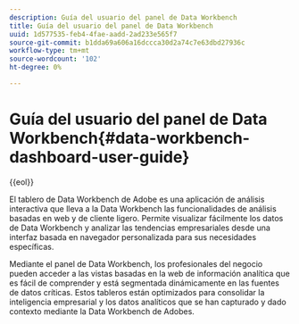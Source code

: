 ```yaml
---
description: Guía del usuario del panel de Data Workbench
title: Guía del usuario del panel de Data Workbench
uuid: 1d577535-feb4-4fae-aadd-2ad233e565f7
source-git-commit: b1dda69a606a16dccca30d2a74c7e63dbd27936c
workflow-type: tm+mt
source-wordcount: '102'
ht-degree: 0%

---
```



# Guía del usuario del panel de Data Workbench{#data-workbench-dashboard-user-guide}

{{eol}}

El tablero de Data Workbench de Adobe es una aplicación de análisis interactiva que lleva a la Data Workbench las funcionalidades de análisis basadas en web y de cliente ligero. Permite visualizar fácilmente los datos de Data Workbench y analizar las tendencias empresariales desde una interfaz basada en navegador personalizada para sus necesidades específicas.

Mediante el panel de Data Workbench, los profesionales del negocio pueden acceder a las vistas basadas en la web de información analítica que es fácil de comprender y está segmentada dinámicamente en las fuentes de datos críticas. Estos tableros están optimizados para consolidar la inteligencia empresarial y los datos analíticos que se han capturado y dado contexto mediante la Data Workbench de Adobes.
